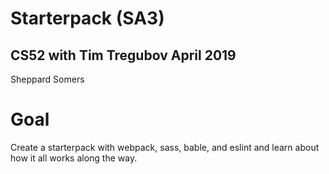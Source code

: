 # Starterpack (SA3)
## CS52 with Tim Tregubov April 2019
Sheppard Somers

# Goal 
Create a starterpack with webpack, sass, bable, and eslint and learn about how it all works along the way. 

